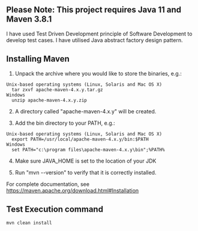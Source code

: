 Please Note: 
This project requires Java 11 and Maven 3.8.1
  ---------
  I have used Test Driven Development principle of Software Development to develop test cases. 
  I have utilised Java abstract factory design pattern.

Installing Maven
  ----------------

  1) Unpack the archive where you would like to store the binaries, e.g.:

    Unix-based operating systems (Linux, Solaris and Mac OS X)
      tar zxvf apache-maven-4.x.y.tar.gz
    Windows
      unzip apache-maven-4.x.y.zip

  2) A directory called "apache-maven-4.x.y" will be created.

  3) Add the bin directory to your PATH, e.g.:

    Unix-based operating systems (Linux, Solaris and Mac OS X)
      export PATH=/usr/local/apache-maven-4.x.y/bin:$PATH
    Windows
      set PATH="c:\program files\apache-maven-4.x.y\bin";%PATH%

  4) Make sure JAVA_HOME is set to the location of your JDK

  5) Run "mvn --version" to verify that it is correctly installed.

  For complete documentation, see https://maven.apache.org/download.html#Installation
  
  
  
  Test Execution command
  --------------------------------  
    mvn clean install
